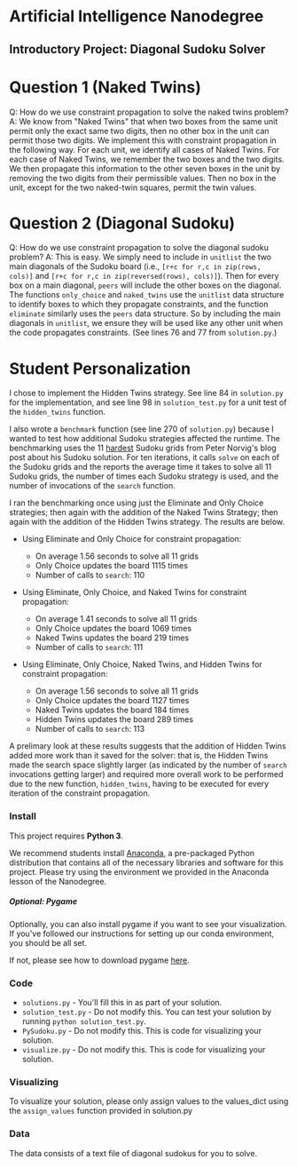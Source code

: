 # Artificial Intelligence Nanodegree
## Introductory Project: Diagonal Sudoku Solver

# Question 1 (Naked Twins)
Q: How do we use constraint propagation to solve the naked twins problem?
A: We know from "Naked Twins" that when two boxes from the same unit permit only the exact same two digits, then no other box in the unit can permit those two digits. We implement this with constraint propagation in the following way. For each unit, we identify all cases of Naked Twins. For each case of Naked Twins, we remember the two boxes and the two digits. We then propagate this information to the other seven boxes in the unit by removing the two digits from their permissible values. Then no box in the unit, except for the two naked-twin squares, permit the twin values.

# Question 2 (Diagonal Sudoku)
Q: How do we use constraint propagation to solve the diagonal sudoku problem?
A: This is easy. We simply need to include in `unitlist` the two main diagonals of the Sudoku board (i.e., `[r+c for r,c in zip(rows, cols)]` and `[r+c for r,c in zip(reversed(rows), cols)]`). Then for every box on a main diagonal, `peers` will include the other boxes on the diagonal. The functions `only_choice` and `naked_twins` use the `unitlist` data structure to identify boxes to which they propagate constraints, and the function `eliminate` similarly uses the `peers` data structure. So by including the main diagonals in `unitlist`, we ensure they will be used like any other unit when the code propagates constraints. (See lines 76 and 77 from `solution.py`.)

# Student Personalization

I chose to implement the Hidden Twins strategy. See line 84 in `solution.py` for the implementation, and see line 98 in `solution_test.py` for a unit test of the `hidden_twins` function.

I also wrote a `benchmark` function (see line 270 of `solution.py`) because I wanted to test how additional Sudoku strategies affected the runtime. The benchmarking uses the 11 [hardest](http://norvig.com/hardest.txt) Sudoku grids from Peter Norvig's blog post about his Sudoku solution. For ten iterations, it calls `solve` on each of the Sudoku grids and the reports the average time it takes to solve all 11 Sudoku grids, the number of times each Sudoku strategy is used, and the number of invocations of the `search` function.

I ran the benchmarking once using just the Eliminate and Only Choice strategies; then again with the addition of the Naked Twins Strategy; then again with the addition of the Hidden Twins strategy. The results are below.

* Using Eliminate and Only Choice for constraint propagation:
  * On average 1.56 seconds to solve all 11 grids
  * Only Choice updates the board 1115 times
  * Number of calls to `search`: 110

* Using Eliminate, Only Choice, and Naked Twins for constraint propagation:
  * On average 1.41 seconds to solve all 11 grids
  * Only Choice updates the board 1069 times
  * Naked Twins updates the board 219 times
  * Number of calls to `search`: 111

* Using Eliminate, Only Choice, Naked Twins, and Hidden Twins for constraint propagation:
  * On average 1.56 seconds to solve all 11 grids
  * Only Choice updates the board 1127 times
  * Naked Twins updates the board 184 times
  * Hidden Twins updates the board 289 times
  * Number of calls to `search`: 113

A prelimary look at these results suggests that the addition of Hidden Twins added more work than it saved for the solver: that is, the Hidden Twins made the search space slightly larger (as indicated by the number of `search` invocations getting larger) and required more overall work to be performed due to the new function, `hidden_twins`, having to be executed for every iteration of the constraint propagation.


### Install

This project requires **Python 3**.

We recommend students install [Anaconda](https://www.continuum.io/downloads), a pre-packaged Python distribution that contains all of the necessary libraries and software for this project.
Please try using the environment we provided in the Anaconda lesson of the Nanodegree.

##### Optional: Pygame

Optionally, you can also install pygame if you want to see your visualization. If you've followed our instructions for setting up our conda environment, you should be all set.

If not, please see how to download pygame [here](http://www.pygame.org/download.shtml).

### Code

* `solutions.py` - You'll fill this in as part of your solution.
* `solution_test.py` - Do not modify this. You can test your solution by running `python solution_test.py`.
* `PySudoku.py` - Do not modify this. This is code for visualizing your solution.
* `visualize.py` - Do not modify this. This is code for visualizing your solution.

### Visualizing

To visualize your solution, please only assign values to the values_dict using the ```assign_values``` function provided in solution.py

### Data

The data consists of a text file of diagonal sudokus for you to solve.
